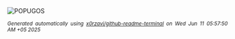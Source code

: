 <div align="justify">
<picture>
    <source media="(prefers-color-scheme: dark)" srcset="https://i.ibb.co/F4xxMrFR/output-gif.gif">
    <source media="(prefers-color-scheme: light)" srcset="https://i.ibb.co/F4xxMrFR/output-gif.gif">
    <img alt="POPUGOS" src="https://i.ibb.co/F4xxMrFR/output-gif.gif">
</picture>

<sub><i>Generated automatically using [x0rzavi/github-readme-terminal](https://github.com/x0rzavi/github-readme-terminal) on Wed Jun 11 05:57:50 AM +05 2025</i></sub>
</div>